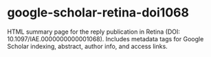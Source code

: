 # google-scholar-retina-doi1068
HTML summary page for the reply publication in Retina (DOI: 10.1097/IAE.0000000000001068). Includes metadata tags for Google Scholar indexing, abstract, author info, and access links.
